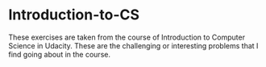 # Introduction-to-CS
These exercises are taken from the course of Introduction to Computer Science in Udacity. These are the challenging or interesting problems that I find going about in the course. 
